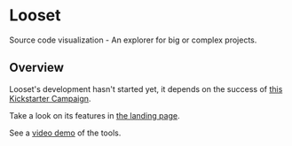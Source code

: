 # Looset
Source code visualization - An explorer for big or complex projects.

## Overview
Looset's development hasn't started yet, it depends on the success of [this Kickstarter Campaign](https://www.kickstarter.com/projects/looset-team/looset).

Take a look on its features in [the landing page](https://jponline.github.io/looset-landing).

See a [video demo](https://www.youtube.com/watch?v=x5mZcIVAPcg) of the tools.
